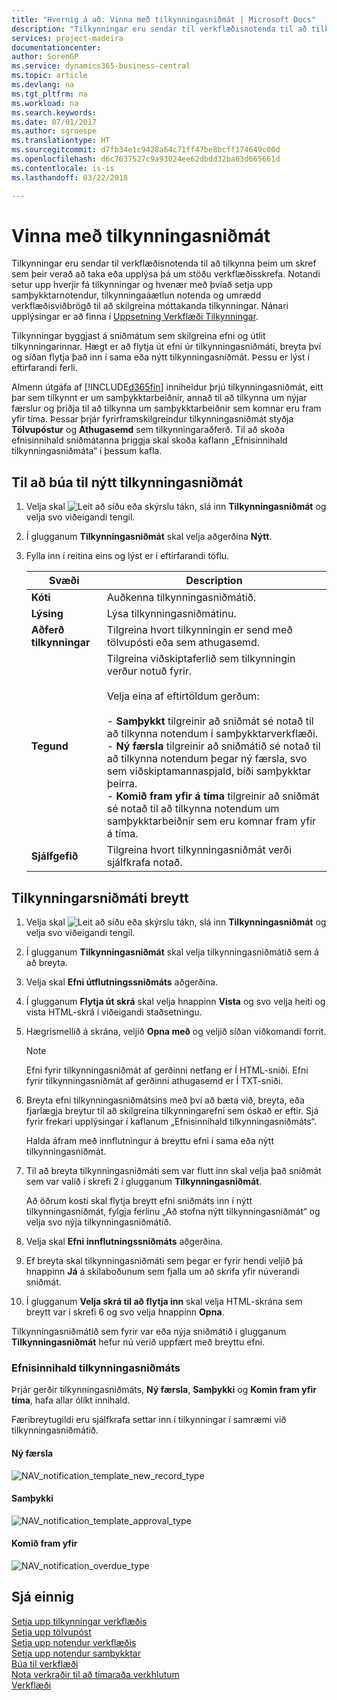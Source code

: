 ```yaml
---
title: "Hvernig á að: Vinna með tilkynningasniðmát | Microsoft Docs"
description: "Tilkynningar eru sendar til verkflæðisnotenda til að tilkynna þeim um skref sem þeir verað að taka eða upplýsa þá um stöðu verkflæðisskrefa. Notandi setur upp hverjir fá tilkynningar og hvenær með þvíað setja upp samþykktarnotendur, tilkynningaáætlun notenda og umrædd verkflæðisviðbrögð til að skilgreina móttakanda tilkynningar. Nánari upplýsingar er að finna í [Uppsetning Verkflæði Tilkynningar](across-setting-up-workflow-notifications.md)."
services: project-madeira
documentationcenter: 
author: SorenGP
ms.service: dynamics365-business-central
ms.topic: article
ms.devlang: na
ms.tgt_pltfrm: na
ms.workload: na
ms.search.keywords: 
ms.date: 07/01/2017
ms.author: sgroespe
ms.translationtype: HT
ms.sourcegitcommit: d7fb34e1c9428a64c71ff47be8bcff174649c00d
ms.openlocfilehash: d6c7637527c9a93024ee62dbdd32ba63d665661d
ms.contentlocale: is-is
ms.lasthandoff: 03/22/2018

---
```

# <a name="manage-notification-templates"></a>Vinna með tilkynningasniðmát
Tilkynningar eru sendar til verkflæðisnotenda til að tilkynna þeim um skref sem þeir verað að taka eða upplýsa þá um stöðu verkflæðisskrefa. Notandi setur upp hverjir fá tilkynningar og hvenær með þvíað setja upp samþykktarnotendur, tilkynningaáætlun notenda og umrædd verkflæðisviðbrögð til að skilgreina móttakanda tilkynningar. Nánari upplýsingar er að finna í [Uppsetning Verkflæði Tilkynningar](across-setting-up-workflow-notifications.md).  

 Tilkynningar byggjast á sniðmátum sem skilgreina efni og útlit tilkynningarinnar. Hægt er að flytja út efni úr tilkynningasniðmáti, breyta því og síðan flytja það inn í sama eða nýtt tilkynningasniðmát. Þessu er lýst í eftirfarandi ferli.  

 Almenn útgáfa af [!INCLUDE[d365fin](includes/d365fin_md.md)] inniheldur þrjú tilkynningasniðmát, eitt þar sem tilkynnt er um samþykktarbeiðnir, annað til að tilkynna um nýjar færslur og þriðja til að tilkynna um samþykktarbeiðnir sem komnar eru fram yfir tíma. Þessar þrjár fyrirframskilgreindur tilkynningasniðmát styðja **Tölvupóstur** og **Athugasemd** sem tilkynningaraðferð. Til að skoða efnisinnihald sniðmátanna þriggja skal skoða kaflann „Efnisinnihald tilkynningasniðmáta“ í þessum kafla.

## <a name="to-create-a-new-notification-template"></a>Til að búa til nýtt tilkynningasniðmát  
1.  Velja skal ![Leit að síðu eða skýrslu](media/ui-search/search_small.png "Leit að síðu eða skýrslu táknið") tákn, slá inn **Tilkynningasniðmát** og velja svo viðeigandi tengil.  
2.  Í glugganum **Tilkynningasniðmát** skal velja aðgerðina **Nýtt**.  
3.  Fylla inn í reitina eins og lýst er í eftirfarandi töflu.  

    |Svæði|Description|  
    |---------------------------------|---------------------------------------|  
    |**Kóti**|Auðkenna tilkynningasniðmátið.|  
    |**Lýsing**|Lýsa tilkynningasniðmátinu.|  
    |**Aðferð tilkynningar**|Tilgreina hvort tilkynningin er send með tölvupósti eða sem athugasemd.|  
    |**Tegund**|Tilgreina viðskiptaferlið sem tilkynningin verður notuð fyrir.<br /><br /> Velja eina af eftirtöldum gerðum:<br /><br /> -   **Samþykkt** tilgreinir að sniðmát sé notað til að tilkynna notendum í samþykktarverkflæði.<br />-   **Ný færsla** tilgreinir að sniðmátið sé notað til að tilkynna notendum þegar ný færsla, svo sem viðskiptamannaspjald, bíði samþykktar þeirra.<br />-   **Komið fram yfir á tíma** tilgreinir að sniðmát sé notað til að tilkynna notendum um samþykktarbeiðnir sem eru komnar fram yfir á tíma.|  
    |**Sjálfgefið**|Tilgreina hvort tilkynningasniðmát verði sjálfkrafa notað.|  

## <a name="to-modify-a-notification-template"></a>Tilkynningarsniðmáti breytt  
1.  Velja skal ![Leit að síðu eða skýrslu](media/ui-search/search_small.png "Leit að síðu eða skýrslu táknið") tákn, slá inn **Tilkynningasniðmát** og velja svo viðeigandi tengil.  
2.  Í glugganum **Tilkynningasniðmát** skal velja tilkynningasniðmátið sem á að breyta.  
3.  Velja skal **Efni útflutningssniðmáts** aðgerðina.  
4.  Í glugganum **Flytja út skrá** skal velja hnappinn **Vista** og svo velja heiti og vista HTML-skrá í viðeigandi staðsetningu.  
5.  Hægrismellið á skrána, veljið **Opna með** og veljið síðan viðkomandi forrit.  

    > [!NOTE]  
    >  Efni fyrir tilkynningasniðmát af gerðinni netfang er Í HTML-sniði. Efni fyrir tilkynningasniðmát af gerðinni athugasemd er Í TXT-sniði.  
6.  Breyta efni tilkynningasniðmátsins með því að bæta við, breyta, eða fjarlægja breytur til að skilgreina tilkynningarefni sem óskað er eftir. Sjá fyrir frekari upplýsingar í kaflanum „Efnisinnihald tilkynningasniðmáts“.  

    Halda áfram með innflutningur á breyttu efni í sama eða nýtt tilkynningasniðmát.  
7.  Til að breyta tilkynningasniðmáti sem var flutt inn skal velja það sniðmát sem var valið í skrefi 2 í glugganum **Tilkynningasniðmát**.  

    Að öðrum kosti skal flytja breytt efni sniðmáts inn í nýtt tilkynningasniðmát, fylgja ferlinu „Að stofna nýtt tilkynningasniðmát“ og velja svo nýja tilkynningasniðmátið.  
8.  Velja skal **Efni innflutningssniðmáts** aðgerðina.  
9. Ef breyta skal tilkynningasniðmáti sem þegar er fyrir hendi veljið þá hnappinn **Já** á skilaboðunum sem fjalla um að skrifa yfir núverandi sniðmát.  
10. Í glugganum **Velja skrá til að flytja inn** skal velja HTML-skrána sem breytt var í skrefi 6 og svo velja hnappinn **Opna**.  

Tilkynningasniðmátið sem fyrir var eða nýja sniðmátið í glugganum **Tilkynningasniðmát** hefur nú verið uppfært með breyttu efni.  

### <a name="content-of-the-notification-templates"></a>Efnisinnihald tilkynningasniðmáts  
Þrjár gerðir tilkynningasniðmáts, **Ný færsla**, **Samþykki** og **Komin fram yfir tíma**, hafa allar ólíkt innihald.  

Færibreytugildi eru sjálfkrafa settar inn í tilkynningar í samræmi við tilkynningasniðmátið.  

#### <a name="new-record"></a>Ný færsla  
 ![NAV&#95;notification&#95;template&#95;new&#95;record&#95;type](media/nav_notification_template_new_record.png "NAV_notification_template_new_record")  

#### <a name="approval"></a>Samþykki  
 ![NAV&#95;notification&#95;template&#95;approval&#95;type](media/nav_notification_template_approval_type.png "NAV_notification_template_approval_type")  

#### <a name="overdue"></a>Komið fram yfir  
 ![NAV&#95;notification&#95;overdue&#95;type](media/nav_notification_overdue_type.png "NAV_notification_overdue_type")  

## <a name="see-also"></a>Sjá einnig  
 [Setja upp tilkynningar verkflæðis](across-setting-up-workflow-notifications.md)   
 [Setja upp tölvupóst](admin-how-setup-email.md)   
 [Setja upp notendur verkflæðis](across-how-to-set-up-workflow-users.md)   
 [Setja upp notendur samþykktar](across-how-to-set-up-approval-users.md)   
 [Búa til verkflæði](across-how-to-create-workflows.md)   
 [Nota verkraðir til að tímaraða verkhlutum](admin-job-queues-schedule-tasks.md)   
 [Verkflæði](across-workflow.md)   

